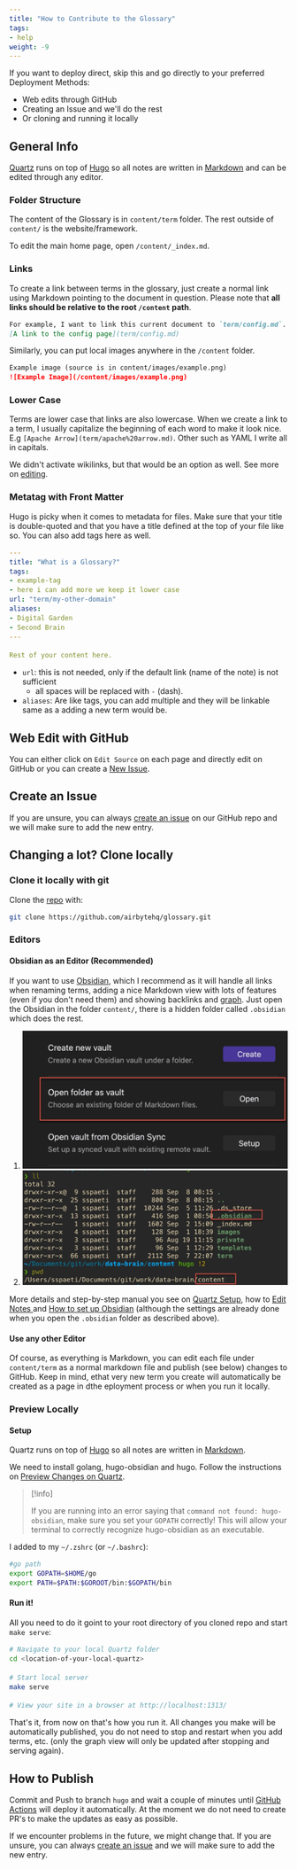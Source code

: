 ```yaml
---
title: "How to Contribute to the Glossary"
tags:
- help
weight: -9
---
```


If you want to deploy direct, skip this and go directly to your preferred Deployment Methods:
* Web edits through GitHub
* Creating an Issue and we'll do the rest
* Or cloning and running it locally

## General Info
[Quartz](https://quartz.jzhao.xyz) runs on top of [Hugo](https://gohugo.io/) so all notes are written in [Markdown](https://www.markdownguide.org/getting-started/) and can be edited through any editor.

### Folder Structure
The content of the Glossary is in `content/term` folder. The rest outside of `content/` is the website/framework.

To edit the main home page, open `/content/_index.md`.
### Links
To create a link between terms in the glossary, just create a normal link using Markdown pointing to the document in question. Please note that **all links should be relative to the root `/content` path**.
```markdown
For example, I want to link this current document to `term/config.md`.
[A link to the config page](term/config.md)
```

Similarly, you can put local images anywhere in the `/content` folder.
```markdown
Example image (source is in content/images/example.png)
![Example Image](/content/images/example.png)
```

### Lower Case
Terms are lower case that links are also lowercase. When we create a link to a term, I usually capitalize the beginning of each word to make it look nice. E.g `[Apache Arrow](term/apache%20arrow.md)`. Other such as YAML I write all in capitals.

We didn't activate wikilinks, but that would be an option as well. See more on [editing](https://quartz.jzhao.xyz/notes/editing/).
### Metatag with Front Matter
Hugo is picky when it comes to metadata for files. Make sure that your title is double-quoted and that you have a title defined at the top of your file like so. You can also add tags here as well.
```yaml
---
title: "What is a Glossary?"
tags:
- example-tag
- here i can add more we keep it lower case
url: "term/my-other-domain"
aliases:
- Digital Garden
- Second Brain
---

Rest of your content here.
```

- `url`: this is not needed, only if the default link (name of the note) is not sufficient
	- all spaces will be replaced with `-` (dash).
- `aliases`: Are like tags, you can add multiple and they will be linkable same as a adding a new term would be.


## Web Edit with GitHub
You can either click on `Edit Source` on each page and directly edit on GitHub or you can create a [New Issue](https://github.com/airbytehq/glossary/issues).

## Create an Issue
If you are unsure, you can always [create an issue](https://github.com/airbytehq/glossary/issues) on our GitHub repo and we will make sure to add the new entry.

## Changing a lot? Clone locally
### Clone it locally with git
Clone the [repo](https://github.com/airbytehq/glossary) with:
```sh
git clone https://github.com/airbytehq/glossary.git
```

### Editors
#### Obsidian as an Editor (Recommended)
If you want to use [Obsidian](https://obsidian.md/), which I recommend as it will handle all links when renaming terms, adding a nice Markdown view with lots of features (even if you don't need them) and showing backlinks and [graph](term/about%20this%20glossary.md#interactive-graph). Just open the Obsidian in the folder `content/`, there is a hidden folder called `.obsidian` which does the rest.

1. ![](images/setup-obsidian-vault.png)
2. ![](images/setup-folder-structure.png)

More details and step-by-step manual you see on [Quartz Setup](https://quartz.jzhao.xyz/notes/setup/), how to [Edit Notes ](https://quartz.jzhao.xyz/notes/editing/) and [How to set up Obsidian](https://quartz.jzhao.xyz/notes/obsidian/) (although the settings are already done when you open the `.obsidian` folder as described above).

#### Use any other Editor
Of course, as everything is Markdown, you can edit each file under `content/term` as a normal markdown file and publish (see below) changes to GitHub. Keep in mind, ethat very new term you create will automatically be created as a page in dthe eployment process or when you run it locally.

### Preview Locally
#### Setup
Quartz runs on top of [Hugo](https://gohugo.io/) so all notes are written in [Markdown](https://www.markdownguide.org/getting-started/).

We need to install golang, hugo-obsidian and hugo. Follow the instructions on [Preview Changes on Quartz](https://quartz.jzhao.xyz/notes/preview-changes/).

> [!info]
> 
> If you are running into an error saying that `command not found: hugo-obsidian`, make sure you set your `GOPATH` correctly! This will allow your terminal to correctly recognize hugo-obsidian as an executable.

I added to my `~/.zshrc` (or `~/.bashrc`):
 ```sh
#go path
export GOPATH=$HOME/go
export PATH=$PATH:$GOROOT/bin:$GOPATH/bin
```
#### Run it!
All you need to do it goint to your root directory of you cloned repo and start `make serve`:
```sh
# Navigate to your local Quartz folder
cd <location-of-your-local-quartz>

# Start local server
make serve

# View your site in a browser at http://localhost:1313/
```
That's it, from now on that's how you run it. All changes you make will be automatically published, you do not need to stop and restart when you add terms, etc. (only the graph view will only be updated after stopping and serving again).

## How to Publish
Commit and Push to branch `hugo` and wait a couple of minutes until [GitHub Actions](https://github.com/airbytehq/glossary/actions) will deploy it automatically. At the moment we do not need to create PR's to make the updates as easy as possible. 

If we encounter problems in the future, we might change that. If you are unsure, you can always [create an issue](https://github.com/airbytehq/glossary/issues) and we will make sure to add the new entry.
